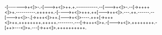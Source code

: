 -[------->+<]>-.-[--->+<]>++.+.-----------.--[--->+<]>-.--[->++++<]>+.----------.++++++.-[---->+<]>+++.++[--->++<]>.---.++.------.--[--->+<]>-.[->+++<]>++.[--->+<]>----.+++[->+++<]>++.++++++++.+++++.--------.---[->+++<]>+.-[--->+<]>.++++++++.-[++>---<]>+.---[->++<]>.++++++++++.
